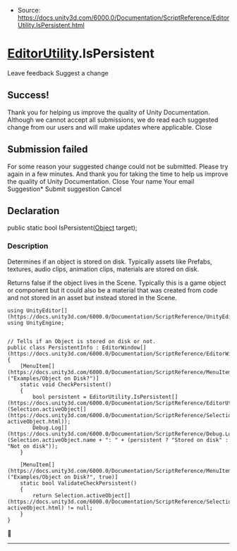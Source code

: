 * Source: https://docs.unity3d.com/6000.0/Documentation/ScriptReference/EditorUtility.IsPersistent.html

#  [EditorUtility](https://docs.unity3d.com/6000.0/Documentation/ScriptReference/EditorUtility.html).IsPersistent
Leave feedback
Suggest a change
## Success!
Thank you for helping us improve the quality of Unity Documentation. Although we cannot accept all submissions, we do read each suggested change from our users and will make updates where applicable.
Close
## Submission failed
For some reason your suggested change could not be submitted. Please <a>try again</a> in a few minutes. And thank you for taking the time to help us improve the quality of Unity Documentation.
Close
Your name Your email Suggestion* Submit suggestion
Cancel
## Declaration
public static bool IsPersistent([Object](https://docs.unity3d.com/6000.0/Documentation/ScriptReference/Object.html) target); 
### Description
Determines if an object is stored on disk.
Typically assets like Prefabs, textures, audio clips, animation clips, materials are stored on disk.  
  
Returns false if the object lives in the Scene. Typically this is a game object or component but it could also be a material that was created from code and not stored in an asset but instead stored in the Scene.
```
using UnityEditor[](https://docs.unity3d.com/6000.0/Documentation/ScriptReference/UnityEditor.html);
using UnityEngine;  
  

// Tells if an Object is stored on disk or not.
public class PersistentInfo : EditorWindow[](https://docs.unity3d.com/6000.0/Documentation/ScriptReference/EditorWindow.html)
{
    [MenuItem[](https://docs.unity3d.com/6000.0/Documentation/ScriptReference/MenuItem.html)("Examples/Object on Disk?")]
    static void CheckPersistent()
    {
        bool persistent = EditorUtility.IsPersistent[](https://docs.unity3d.com/6000.0/Documentation/ScriptReference/EditorUtility.IsPersistent.html)(Selection.activeObject[](https://docs.unity3d.com/6000.0/Documentation/ScriptReference/Selection-activeObject.html));
        Debug.Log[](https://docs.unity3d.com/6000.0/Documentation/ScriptReference/Debug.Log.html)(Selection.activeObject.name + ": " + (persistent ? "Stored on disk" : "Not on disk"));
    }  
  
    [MenuItem[](https://docs.unity3d.com/6000.0/Documentation/ScriptReference/MenuItem.html)("Examples/Object on Disk?", true)]
    static bool ValidateCheckPersistent()
    {
        return Selection.activeObject[](https://docs.unity3d.com/6000.0/Documentation/ScriptReference/Selection-activeObject.html) != null;
    }
}

```

* * *
